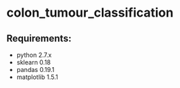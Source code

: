 # colon_tumour_classification

## Requirements:
- python 2.7.x
- sklearn 0.18
- pandas 0.19.1
- matplotlib 1.5.1
